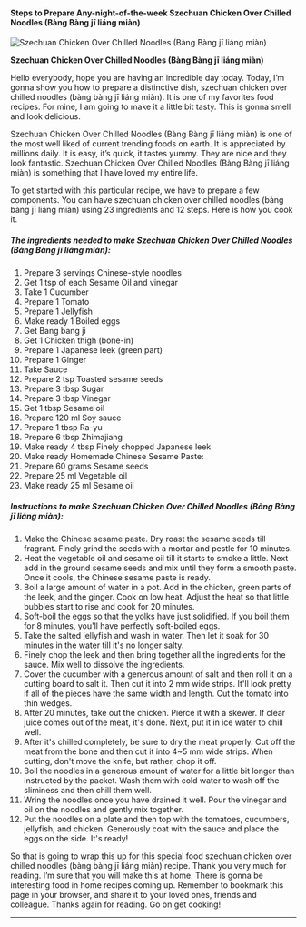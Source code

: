             

#### Steps to Prepare Any-night-of-the-week Szechuan Chicken Over Chilled Noodles (Bàng Bàng jī liáng miàn)

![Szechuan Chicken Over Chilled Noodles (Bàng Bàng jī liáng miàn)](https://img-global.cpcdn.com/recipes/5824489095954432/751x532cq70/szechuan-chicken-over-chilled-noodles-bang-bang-ji-liang-mian-recipe-main-photo.jpg)

**Szechuan Chicken Over Chilled Noodles (Bàng Bàng jī liáng miàn)**

Hello everybody, hope you are having an incredible day today. Today, I’m gonna show you how to prepare a distinctive dish, szechuan chicken over chilled noodles (bàng bàng jī liáng miàn). It is one of my favorites food recipes. For mine, I am going to make it a little bit tasty. This is gonna smell and look delicious.

Szechuan Chicken Over Chilled Noodles (Bàng Bàng jī liáng miàn) is one of the most well liked of current trending foods on earth. It is appreciated by millions daily. It is easy, it’s quick, it tastes yummy. They are nice and they look fantastic. Szechuan Chicken Over Chilled Noodles (Bàng Bàng jī liáng miàn) is something that I have loved my entire life.

To get started with this particular recipe, we have to prepare a few components. You can have szechuan chicken over chilled noodles (bàng bàng jī liáng miàn) using 23 ingredients and 12 steps. Here is how you cook it.

##### The ingredients needed to make Szechuan Chicken Over Chilled Noodles (Bàng Bàng jī liáng miàn):

1.  Prepare 3 servings Chinese-style noodles
2.  Get 1 tsp of each Sesame Oil and vinegar
3.  Take 1 Cucumber
4.  Prepare 1 Tomato
5.  Prepare 1 Jellyfish
6.  Make ready 1 Boiled eggs
7.  Get Bang bang ji
8.  Get 1 Chicken thigh (bone-in)
9.  Prepare 1 Japanese leek (green part)
10.  Prepare 1 Ginger
11.  Take Sauce
12.  Prepare 2 tsp Toasted sesame seeds
13.  Prepare 3 tbsp Sugar
14.  Prepare 3 tbsp Vinegar
15.  Get 1 tbsp Sesame oil
16.  Prepare 120 ml Soy sauce
17.  Prepare 1 tbsp Ra-yu
18.  Prepare 6 tbsp Zhimajiang
19.  Make ready 4 tbsp Finely chopped Japanese leek
20.  Make ready Homemade Chinese Sesame Paste:
21.  Prepare 60 grams Sesame seeds
22.  Prepare 25 ml Vegetable oil
23.  Make ready 25 ml Sesame oil

##### Instructions to make Szechuan Chicken Over Chilled Noodles (Bàng Bàng jī liáng miàn):

1.  Make the Chinese sesame paste. Dry roast the sesame seeds till fragrant. Finely grind the seeds with a mortar and pestle for 10 minutes.
2.  Heat the vegetable oil and sesame oil till it starts to smoke a little. Next add in the ground sesame seeds and mix until they form a smooth paste. Once it cools, the Chinese sesame paste is ready.
3.  Boil a large amount of water in a pot. Add in the chicken, green parts of the leek, and the ginger. Cook on low heat. Adjust the heat so that little bubbles start to rise and cook for 20 minutes.
4.  Soft-boil the eggs so that the yolks have just solidified. If you boil them for 8 minutes, you'll have perfectly soft-boiled eggs.
5.  Take the salted jellyfish and wash in water. Then let it soak for 30 minutes in the water till it's no longer salty.
6.  Finely chop the leek and then bring together all the ingredients for the sauce. Mix well to dissolve the ingredients.
7.  Cover the cucumber with a generous amount of salt and then roll it on a cutting board to salt it. Then cut it into 2 mm wide strips. It'll look pretty if all of the pieces have the same width and length. Cut the tomato into thin wedges.
8.  After 20 minutes, take out the chicken. Pierce it with a skewer. If clear juice comes out of the meat, it's done. Next, put it in ice water to chill well.
9.  After it's chilled completely, be sure to dry the meat properly. Cut off the meat from the bone and then cut it into 4~5 mm wide strips. When cutting, don't move the knife, but rather, chop it off.
10.  Boil the noodles in a generous amount of water for a little bit longer than instructed by the packet. Wash them with cold water to wash off the sliminess and then chill them well.
11.  Wring the noodles once you have drained it well. Pour the vinegar and oil on the noodles and gently mix together.
12.  Put the noodles on a plate and then top with the tomatoes, cucumbers, jellyfish, and chicken. Generously coat with the sauce and place the eggs on the side. It's ready!

So that is going to wrap this up for this special food szechuan chicken over chilled noodles (bàng bàng jī liáng miàn) recipe. Thank you very much for reading. I’m sure that you will make this at home. There is gonna be interesting food in home recipes coming up. Remember to bookmark this page in your browser, and share it to your loved ones, friends and colleague. Thanks again for reading. Go on get cooking!

* * *